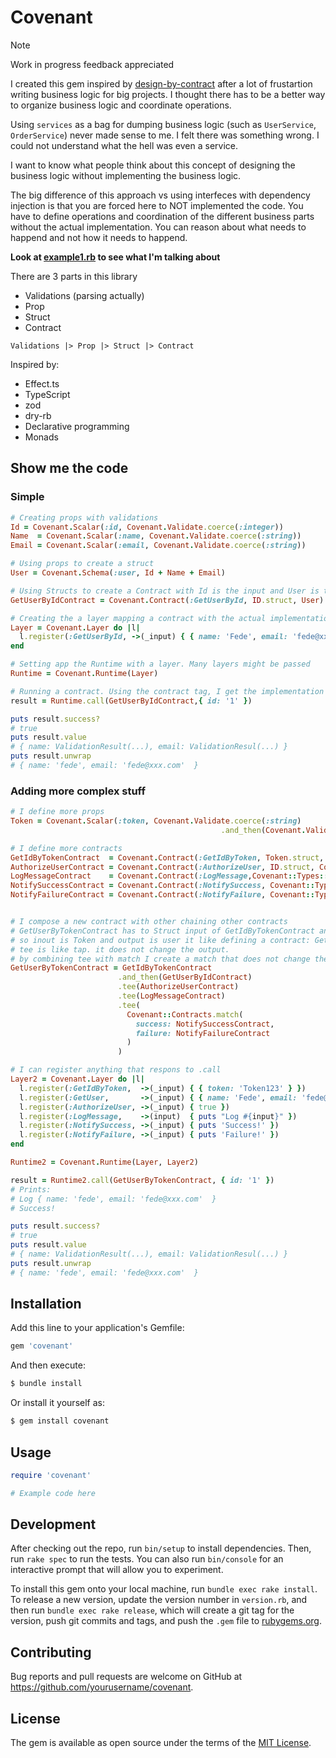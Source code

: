 # Covenant

> [!NOTE]
> Work in progress feedback appreciated


I created this gem inspired by [design-by-contract](https://en.wikipedia.org/wiki/Design_by_contract) after a lot of frustartion writing business logic for big projects. I thought there has to be a better way to organize business logic and coordinate operations. 

Using `services` as a bag for dumping business logic (such as `UserService`, `OrderService`) never made sense to me. I felt there was something wrong. I could not understand what the hell was even a service.

I want to know what people think about this concept of designing the business logic without implementing the business logic. 

The big difference of this approach vs using interfeces with dependency injection is that you are forced here to NOT implemented the code. You have to define operations and coordination of the different business parts without the actual implementation. You can reason about what needs to happend and not how it needs to happend. 

**Look at [example1.rb](/examples/example1.rb) to see what I'm talking about**

There are 3 parts in this library
* Validations (parsing actually)
* Prop
* Struct
* Contract

```
Validations |> Prop |> Struct |> Contract
```

Inspired by:

* Effect.ts
* TypeScript
* zod
* dry-rb
* Declarative programming
* Monads

## Show me the code

### Simple
```ruby
# Creating props with validations
Id = Covenant.Scalar(:id, Covenant.Validate.coerce(:integer))
Name  = Covenant.Scalar(:name, Covenant.Validate.coerce(:string))
Email = Covenant.Scalar(:email, Covenant.Validate.coerce(:string))

# Using props to create a struct
User = Covenant.Schema(:user, Id + Name + Email)

# Using Structs to create a Contract with Id is the input and User is the output
GetUserByIdContract = Covenant.Contract(:GetUserById, ID.struct, User)

# Creating the a layer mapping a contract with the actual implementation
Layer = Covenant.Layer do |l|
  l.register(:GetUserById, ->(_input) { { name: 'Fede', email: 'fede@xxx.com' } })
end

# Setting app the Runtime with a layer. Many layers might be passed
Runtime = Covenant.Runtime(Layer)

# Running a contract. Using the contract tag, I get the implementation then I just run it
result = Runtime.call(GetUserByIdContract,{ id: '1' })

puts result.success?
# true
puts result.value
# { name: ValidationResult(...), email: ValidationResul(...) }
puts result.unwrap
# { name: 'fede', email: 'fede@xxx.com'  }
```

### Adding more complex stuff

```ruby
# I define more props
Token = Covenant.Scalar(:token, Covenant.Validate.coerce(:string)
                                               .and_then(Covenant.Validate.length(min: 4)))

# I define more contracts
GetIdByTokenContract  = Covenant.Contract(:GetIdByToken, Token.struct, ID.struct)
AuthorizeUserContract = Covenant.Contract(:AuthorizeUser, ID.struct, Covenant::Types::Void)
LogMessageContract    = Covenant.Contract(:LogMessage,Covenant::Types::Any, Covenant::Types::Void)
NotifySuccessContract = Covenant.Contract(:NotifySuccess, Covenant::Types::Any, Covenant::Types::Void)
NotifyFailureContract = Covenant.Contract(:NotifyFailure, Covenant::Types::Any,Covenant::Types::Void)


# I compose a new contract with other chaining other contracts
# GetUserByTokenContract has to Struct input of GetIdByTokenContract and the Struct output of GetUserByIdContract
# so inout is Token and output is user it like defining a contract: GetUserByTokenContract(Token, User)
# tee is like tap. it does not change the output.
# by combining tee with match I create a match that does not change the output
GetUserByTokenContract = GetIdByTokenContract
                        .and_then(GetUserByIdContract)
                        .tee(AuthorizeUserContract)
                        .tee(LogMessageContract)
                        .tee(
                          Covenant::Contracts.match(
                            success: NotifySuccessContract,
                            failure: NotifyFailureContract
                          )
                        )

# I can register anything that respons to .call
Layer2 = Covenant.Layer do |l|
  l.register(:GetIdByToken,  ->(_input) { { token: 'Token123' } })
  l.register(:GetUser,       ->(_input) { { name: 'Fede', email: 'fede@xxx.com' } })
  l.register(:AuthorizeUser, ->(_input) { true })
  l.register(:LogMessage,    ->(input)  { puts "Log #{input}" })
  l.register(:NotifySuccess, ->(_input) { puts 'Success!' })
  l.register(:NotifyFailure, ->(_input) { puts 'Failure!' })
end

Runtime2 = Covenant.Runtime(Layer, Layer2)

result = Runtime2.call(GetUserByTokenContract, { id: '1' })
# Prints:
# Log { name: 'fede', email: 'fede@xxx.com'  }
# Success!

puts result.success?
# true
puts result.value
# { name: ValidationResult(...), email: ValidationResul(...) }
puts result.unwrap
# { name: 'fede', email: 'fede@xxx.com'  }
```

## Installation

Add this line to your application's Gemfile:

```ruby
gem 'covenant'
```

And then execute:

```bash
$ bundle install
```

Or install it yourself as:

```bash
$ gem install covenant
```

## Usage

```ruby
require 'covenant'

# Example code here
```

## Development

After checking out the repo, run `bin/setup` to install dependencies. Then, run `rake spec` to run the tests. You can also run `bin/console` for an interactive prompt that will allow you to experiment.

To install this gem onto your local machine, run `bundle exec rake install`. To release a new version, update the version number in `version.rb`, and then run `bundle exec rake release`, which will create a git tag for the version, push git commits and tags, and push the `.gem` file to [rubygems.org](https://rubygems.org).

## Contributing

Bug reports and pull requests are welcome on GitHub at https://github.com/yourusername/covenant.

## License

The gem is available as open source under the terms of the [MIT License](https://opensource.org/licenses/MIT).
